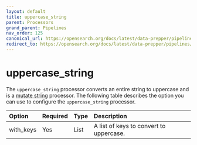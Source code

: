 ```yaml
---
layout: default
title: uppercase_string
parent: Processors
grand_parent: Pipelines
nav_order: 125
canonical_url: https://opensearch.org/docs/latest/data-prepper/pipelines/configuration/processors/uppercase-string/
redirect_to: https://opensearch.org/docs/latest/data-prepper/pipelines/configuration/processors/uppercase-string/
---
```


# uppercase_string

The `uppercase_string` processor converts an entire string to uppercase and is a [mutate string](https://github.com/opensearch-project/data-prepper/tree/main/data-prepper-plugins/mutate-string-processors#mutate-string-processors) processor. The following table describes the option you can use to configure the `uppercase_string` processor.

Option | Required | Type | Description
:--- | :--- | :--- | :---
with_keys | Yes | List | A list of keys to convert to uppercase.

<!---## Configuration

Content will be added to this section.

## Metrics

Content will be added to this section.--->